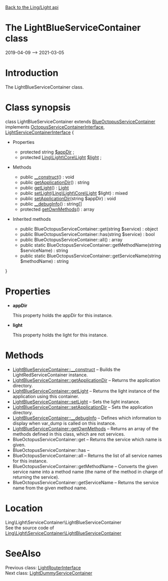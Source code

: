 [Back to the Ling/Light api](https://github.com/lingtalfi/Light/blob/master/doc/api/Ling/Light.md)



The LightBlueServiceContainer class
================
2019-04-09 --> 2021-03-05






Introduction
============

The LightBlueServiceContainer class.



Class synopsis
==============


class <span class="pl-k">LightBlueServiceContainer</span> extends [BlueOctopusServiceContainer](https://github.com/lingtalfi/Octopus/blob/master/ServiceContainer/BlueOctopusServiceContainer.php) implements [OctopusServiceContainerInterface](https://github.com/lingtalfi/Octopus/blob/master/ServiceContainer/OctopusServiceContainerInterface.php), [LightServiceContainerInterface](https://github.com/lingtalfi/Light/blob/master/doc/api/Ling/Light/ServiceContainer/LightServiceContainerInterface.md) {

- Properties
    - protected string [$appDir](#property-appDir) ;
    - protected [Ling\Light\Core\Light](https://github.com/lingtalfi/Light/blob/master/doc/api/Ling/Light/Core/Light.md) [$light](#property-light) ;

- Methods
    - public [__construct](https://github.com/lingtalfi/Light/blob/master/doc/api/Ling/Light/ServiceContainer/LightBlueServiceContainer/__construct.md)() : void
    - public [getApplicationDir](https://github.com/lingtalfi/Light/blob/master/doc/api/Ling/Light/ServiceContainer/LightBlueServiceContainer/getApplicationDir.md)() : string
    - public [getLight](https://github.com/lingtalfi/Light/blob/master/doc/api/Ling/Light/ServiceContainer/LightBlueServiceContainer/getLight.md)() : [Light](https://github.com/lingtalfi/Light/blob/master/doc/api/Ling/Light/Core/Light.md)
    - public [setLight](https://github.com/lingtalfi/Light/blob/master/doc/api/Ling/Light/ServiceContainer/LightBlueServiceContainer/setLight.md)([Ling\Light\Core\Light](https://github.com/lingtalfi/Light/blob/master/doc/api/Ling/Light/Core/Light.md) $light) : mixed
    - public [setApplicationDir](https://github.com/lingtalfi/Light/blob/master/doc/api/Ling/Light/ServiceContainer/LightBlueServiceContainer/setApplicationDir.md)(string $appDir) : void
    - public [__debugInfo](https://github.com/lingtalfi/Light/blob/master/doc/api/Ling/Light/ServiceContainer/LightBlueServiceContainer/__debugInfo.md)() : string[]
    - protected [getOwnMethods](https://github.com/lingtalfi/Light/blob/master/doc/api/Ling/Light/ServiceContainer/LightBlueServiceContainer/getOwnMethods.md)() : array

- Inherited methods
    - public BlueOctopusServiceContainer::get(string $service) : object
    - public BlueOctopusServiceContainer::has(string $service) : bool
    - public BlueOctopusServiceContainer::all() : array
    - public static BlueOctopusServiceContainer::getMethodName(string $serviceName) : string
    - public static BlueOctopusServiceContainer::getServiceName(string $methodName) : string

}




Properties
=============

- <span id="property-appDir"><b>appDir</b></span>

    This property holds the appDir for this instance.
    
    

- <span id="property-light"><b>light</b></span>

    This property holds the light for this instance.
    
    



Methods
==============

- [LightBlueServiceContainer::__construct](https://github.com/lingtalfi/Light/blob/master/doc/api/Ling/Light/ServiceContainer/LightBlueServiceContainer/__construct.md) &ndash; Builds the LightRedServiceContainer instance.
- [LightBlueServiceContainer::getApplicationDir](https://github.com/lingtalfi/Light/blob/master/doc/api/Ling/Light/ServiceContainer/LightBlueServiceContainer/getApplicationDir.md) &ndash; Returns the application directory.
- [LightBlueServiceContainer::getLight](https://github.com/lingtalfi/Light/blob/master/doc/api/Ling/Light/ServiceContainer/LightBlueServiceContainer/getLight.md) &ndash; Returns the light instance of the application using this container.
- [LightBlueServiceContainer::setLight](https://github.com/lingtalfi/Light/blob/master/doc/api/Ling/Light/ServiceContainer/LightBlueServiceContainer/setLight.md) &ndash; Sets the light instance.
- [LightBlueServiceContainer::setApplicationDir](https://github.com/lingtalfi/Light/blob/master/doc/api/Ling/Light/ServiceContainer/LightBlueServiceContainer/setApplicationDir.md) &ndash; Sets the application directory.
- [LightBlueServiceContainer::__debugInfo](https://github.com/lingtalfi/Light/blob/master/doc/api/Ling/Light/ServiceContainer/LightBlueServiceContainer/__debugInfo.md) &ndash; Defines which information to display when var_dump is called on this instance.
- [LightBlueServiceContainer::getOwnMethods](https://github.com/lingtalfi/Light/blob/master/doc/api/Ling/Light/ServiceContainer/LightBlueServiceContainer/getOwnMethods.md) &ndash; Returns an array of the methods defined in this class, which are not services.
- BlueOctopusServiceContainer::get &ndash; Returns the service which name is given.
- BlueOctopusServiceContainer::has &ndash; 
- BlueOctopusServiceContainer::all &ndash; Returns the list of all service names for this instance.
- BlueOctopusServiceContainer::getMethodName &ndash; Converts the given service name into a method name (the name of the method in charge of returning the service).
- BlueOctopusServiceContainer::getServiceName &ndash; Returns the service name from the given method name.





Location
=============
Ling\Light\ServiceContainer\LightBlueServiceContainer<br>
See the source code of [Ling\Light\ServiceContainer\LightBlueServiceContainer](https://github.com/lingtalfi/Light/blob/master/ServiceContainer/LightBlueServiceContainer.php)



SeeAlso
==============
Previous class: [LightRouterInterface](https://github.com/lingtalfi/Light/blob/master/doc/api/Ling/Light/Router/LightRouterInterface.md)<br>Next class: [LightDummyServiceContainer](https://github.com/lingtalfi/Light/blob/master/doc/api/Ling/Light/ServiceContainer/LightDummyServiceContainer.md)<br>
